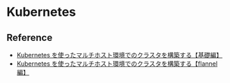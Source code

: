 # Kubernetes


## Reference
* [Kubernetes を使ったマルチホスト環境でのクラスタを構築する【基礎編】](http://christina04.hatenablog.com/entry/2016/05/25/011129)
* [Kubernetes を使ったマルチホスト環境でのクラスタを構築する【flannel編】](http://christina04.hatenablog.com/entry/2016/05/26/193000)
